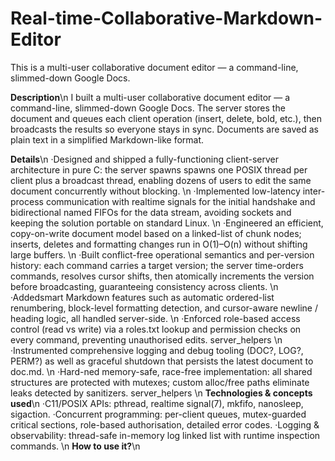 # Real-time-Collaborative-Markdown-Editor
This is a multi-user collaborative document editor — a command-line, slimmed-down Google Docs.

**Description**\n
I built a multi-user collaborative document editor — a command-line, slimmed-down Google Docs. The server stores the document and queues each client operation (insert, delete, bold, etc.), then broadcasts the results so everyone stays in sync. Documents are saved as plain text in a simplified Markdown-like format.

**Details**\n
 ·Designed and shipped a fully-functioning client-server architecture in pure C: the server
 spawns spawns one POSIX thread per client plus a broadcast thread, enabling dozens of
 users to edit the same document concurrently without blocking.
 \n
 ·Implemented low-latency inter-process communication with realtime signals for the initial
 handshake and bidirectional named FIFOs for the data stream, avoiding sockets and keeping
 the solution portable on standard Linux.
 \n
 ·Engineered an efficient, copy-on-write document model based on a linked-list of chunk
 nodes; inserts, deletes and formatting changes run in O(1)–O(n) without shifting large
 buffers.
 \n
 ·Built conflict-free operational semantics and per-version history: each command carries a
 target version; the server time-orders commands, resolves cursor shifts, then atomically
 increments the version before broadcasting, guaranteeing consistency across clients.
 \n
 ·Addedsmart Markdown features such as automatic ordered-list renumbering, block-level
 formatting detection, and cursor-aware newline / heading logic, all handled server-side.
 \n
 ·Enforced role-based access control (read vs write) via a roles.txt lookup and permission
 checks on every command, preventing unauthorised edits. server_helpers
 \n
 ·Instrumented comprehensive logging and debug tooling (DOC?, LOG?, PERM?) as well as
 graceful shutdown that persists the latest document to doc.md.
 \n
 ·Hard-ned memory-safe, race-free implementation: all shared structures are protected with
 mutexes; custom alloc/free paths eliminate leaks detected by sanitizers. server_helpers
 \n
 **Technologies & concepts used**\n
 ·C11/POSIX APIs: pthread, realtime signal(7), mkfifo, nanosleep, sigaction.
 ·Concurrent programming: per-client queues, mutex-guarded critical sections,
role-based authorisation, detailed error codes.
 ·Logging & observability: thread-safe in-memory log linked list with runtime
 inspection commands.
\n
 **How to use it?**\n
 
